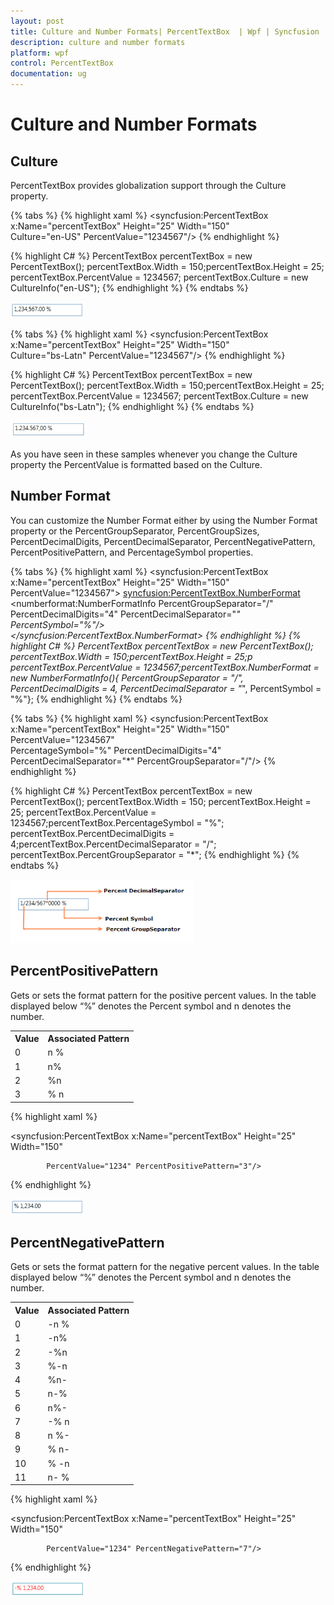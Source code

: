 ```yaml
---
layout: post
title: Culture and Number Formats| PercentTextBox  | Wpf | Syncfusion
description: culture and number formats
platform: wpf
control: PercentTextBox 
documentation: ug
---
```


# Culture and Number Formats

## Culture

PercentTextBox provides globalization support through the Culture property. 

{% tabs %}
{% highlight xaml %}
<syncfusion:PercentTextBox x:Name="percentTextBox" Height="25" Width="150"                       
   Culture="en-US" PercentValue="1234567"/>
   {% endhighlight %}


{% highlight C# %}
PercentTextBox percentTextBox = new PercentTextBox();
percentTextBox.Width = 150;percentTextBox.Height = 25;
percentTextBox.PercentValue = 1234567;
percentTextBox.Culture = new CultureInfo("en-US");
{% endhighlight %}
{% endtabs %}


![](Culture-and-Number-Formats_images/Culture-and-Number-Formats_img1.png)

{% tabs %}
{% highlight xaml %}
<syncfusion:PercentTextBox x:Name="percentTextBox" Height="25" Width="150"    
                      Culture="bs-Latn" PercentValue="1234567"/>
					  {% endhighlight %}
			

{% highlight C# %}
PercentTextBox percentTextBox = new PercentTextBox();
percentTextBox.Width = 150;percentTextBox.Height = 25;
percentTextBox.PercentValue = 1234567;
percentTextBox.Culture = new CultureInfo("bs-Latn");
{% endhighlight %}
{% endtabs %}


![](Culture-and-Number-Formats_images/Culture-and-Number-Formats_img2.png)


As you have seen in these samples whenever you change the Culture property the PercentValue is formatted based on the Culture.

## Number Format

You can customize the Number Format either by using the Number Format property or the PercentGroupSeparator, PercentGroupSizes, PercentDecimalDigits, PercentDecimalSeparator, PercentNegativePattern, PercentPositivePattern, and PercentageSymbol properties.

{% tabs %}
{% highlight xaml %}
<syncfusion:PercentTextBox x:Name="percentTextBox" Height="25" Width="150"    
         PercentValue="1234567">    <syncfusion:PercentTextBox.NumberFormat>   
		 <numberformat:NumberFormatInfo PercentGroupSeparator="/"    
		 PercentDecimalDigits="4" PercentDecimalSeparator="*"      
		 PercentSymbol="%"/>    
		 </syncfusion:PercentTextBox.NumberFormat>
{% endhighlight %}
{% highlight C# %}
PercentTextBox percentTextBox = new PercentTextBox();
percentTextBox.Width = 150;percentTextBox.Height = 25;p
percentTextBox.PercentValue = 1234567;percentTextBox.NumberFormat = new NumberFormatInfo(){    PercentGroupSeparator = "/",    PercentDecimalDigits = 4,    PercentDecimalSeparator = "*",    PercentSymbol = "%"};
{% endhighlight %}
{% endtabs %}

{% tabs %}
{% highlight xaml %}
<syncfusion:PercentTextBox x:Name="percentTextBox" Height="25" Width="150"   
 PercentValue="1234567"          
 PercentageSymbol="%" PercentDecimalDigits="4"   
 PercentDecimalSeparator="*" PercentGroupSeparator="/"/>
						 {% endhighlight %}

{% highlight C# %}
PercentTextBox percentTextBox = new PercentTextBox();
percentTextBox.Width = 150;
percentTextBox.Height = 25;
percentTextBox.PercentValue = 1234567;percentTextBox.PercentageSymbol = "%";
percentTextBox.PercentDecimalDigits = 4;percentTextBox.PercentDecimalSeparator = "/";
percentTextBox.PercentGroupSeparator = "*";
{% endhighlight %}
{% endtabs %}


![](Culture-and-Number-Formats_images/Culture-and-Number-Formats_img3.png)


## PercentPositivePattern

Gets or sets the format pattern for the positive percent values. In the table displayed below “%” denotes the Percent symbol and n denotes the number.



<table>
<tr>
<th>
Value</th><th>
Associated Pattern</th></tr>
<tr>
<td>
0</td><td>
n %</td></tr>
<tr>
<td>
1</td><td>
n%</td></tr>
<tr>
<td>
2</td><td>
%n</td></tr>
<tr>
<td>
3</td><td>
% n</td></tr>
</table>

 {% highlight xaml %}

 

    
<syncfusion:PercentTextBox x:Name="percentTextBox" Height="25" Width="150" 

            PercentValue="1234" PercentPositivePattern="3"/>

 {% endhighlight %}






![](Culture-and-Number-Formats_images/Culture-and-Number-Formats_img4.png)


## PercentNegativePattern

Gets or sets the format pattern for the negative percent values. In the table displayed below “%” denotes the Percent symbol and n denotes the number.



<table>
<tr>
<th>
Value</th><th>
Associated Pattern</th></tr>
<tr>
<td>
0</td><td>
-n %</td></tr>
<tr>
<td>
1</td><td>
-n%</td></tr>
<tr>
<td>
2</td><td>
-%n</td></tr>
<tr>
<td>
3</td><td>
%-n</td></tr>
<tr>
<td>
4</td><td>
%n-</td></tr>
<tr>
<td>
5</td><td>
n-%</td></tr>
<tr>
<td>
6</td><td>
n%-</td></tr>
<tr>
<td>
7</td><td>
-% n</td></tr>
<tr>
<td>
8</td><td>
n %-</td></tr>
<tr>
<td>
9</td><td>
% n-</td></tr>
<tr>
<td>
10</td><td>
% -n</td></tr>
<tr>
<td>
11</td><td>
n- %</td></tr>
</table>

 {% highlight xaml %}

    

    
<syncfusion:PercentTextBox x:Name="percentTextBox" Height="25" Width="150" 

            PercentValue="1234" PercentNegativePattern="7"/>

 {% endhighlight %}






![](Culture-and-Number-Formats_images/Culture-and-Number-Formats_img5.png)


